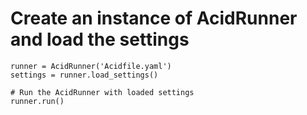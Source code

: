 # Create an instance of AcidRunner and load the settings
```
runner = AcidRunner('Acidfile.yaml')
settings = runner.load_settings()

# Run the AcidRunner with loaded settings
runner.run()
```
